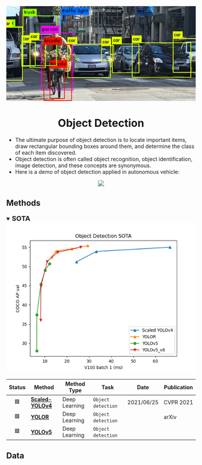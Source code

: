 <div align="center">
<img width="800" src="data/object_detection.png">

Object Detection
=============================

</div>

- The ultimate purpose of object detection is to locate important items, draw rectangular bounding boxes around them, and determine the class of each item discovered.
- Object detection is often called object recognition, object identification, image detection, and these concepts are synonymous.
- Here is a demo of object detection applied in autonomous vehicle:
<div align="center">
	<img height="200" src="data/object_detection_01.gif">
</div>


## Methods

<details open>
<summary><b style="font-size:18px">SOTA</b></summary>

<div align="center">
	<img height="400" src="data/object_detection_sota.png">
</div>

</details>

| Status | Method                                | Method Type   | Task               | Date       | Publication    |
|:------:|---------------------------------------|---------------|--------------------|------------|----------------|
|   🟩   | [**Scaled-YOLOv4**](scaled_yolov4.md) | Deep Learning | `Object detection` | 2021/06/25 | CVPR&nbsp;2021 |
|   🟩   | [**YOLOR**](yolor.md)                 | Deep Learning | `Object detection` |            | arXiv          |
|   🟩   | [**YOLOv5**](yolov5.md)               | Deep Learning | `Object detection` |            |                |


## Data
